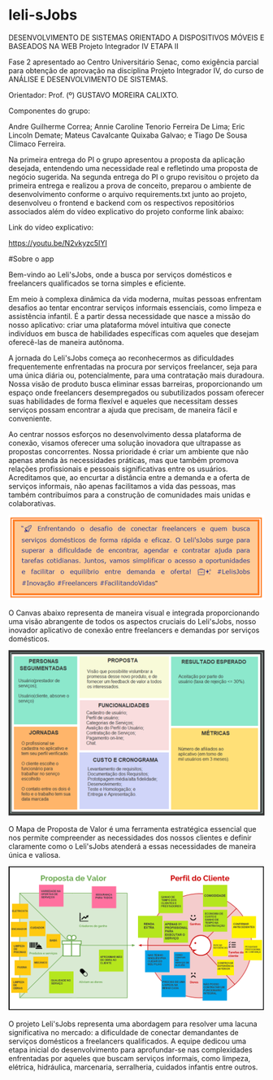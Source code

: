 # leli-sJobs

DESENVOLVIMENTO DE SISTEMAS ORIENTADO A DISPOSITIVOS MÓVEIS E BASEADOS NA WEB
Projeto Integrador IV
ETAPA II

Fase 2 apresentado ao Centro Universitário Senac, como exigência parcial para obtenção de aprovação na disciplina Projeto Integrador IV, do curso de ANÁLISE E DESENVOLVIMENTO DE SISTEMAS.

Orientador: Prof. (º) GUSTAVO MOREIRA CALIXTO.

Componentes do grupo:

Andre Guilherme Correa;
Annie Caroline Tenorio Ferreira De Lima;
Eric Lincoln Demate;
Mateus Cavalcante Quixaba Galvao; e
Tiago De Sousa Climaco Ferreira.

Na primeira entrega do PI o grupo apresentou a proposta da aplicação desejada, entendendo uma necessidade real e refletindo uma proposta de negócio sugerida.
Na segunda entrega do PI o grupo revisitou o projeto da primeira entrega e realizou a prova de conceito, preparou o ambiente de desenvolvimento conforme o arquivo requirements.txt junto ao projeto, desenvolveu o frontend e backend com os respectivos repositórios associados além do vídeo explicativo do projeto conforme link abaixo:

Link do vídeo explicativo:

https://youtu.be/N2vkyzc5IYI

#Sobre o app

Bem-vindo ao Leli'sJobs, onde a busca por serviços domésticos e freelancers qualificados se torna simples e eficiente. 

Em meio à complexa dinâmica da vida moderna, muitas pessoas enfrentam desafios ao tentar encontrar serviços informais essenciais, como limpeza e assistência infantil. É a partir dessa necessidade que nasce a missão do nosso aplicativo: criar uma plataforma móvel intuitiva que conecte indivíduos em busca de habilidades específicas com aqueles que desejam oferecê-las de maneira autônoma.

A jornada do Leli'sJobs começa ao reconhecermos as dificuldades frequentemente enfrentadas na procura por serviços freelancer, seja para uma única diária ou, potencialmente, para uma contratação mais duradoura. Nossa visão de produto busca eliminar essas barreiras, proporcionando um espaço onde freelancers desempregados ou subutilizados possam oferecer suas habilidades de forma flexível e aqueles que necessitam desses serviços possam encontrar a ajuda que precisam, de maneira fácil e conveniente.

Ao centrar nossos esforços no desenvolvimento dessa plataforma de conexão, visamos oferecer uma solução inovadora que ultrapasse as propostas concorrentes. Nossa prioridade é criar um ambiente que não apenas atenda às necessidades práticas, mas que também promova relações profissionais e pessoais significativas entre os usuários. Acreditamos que, ao encurtar a distância entre a demanda e a oferta de serviços informais, não apenas facilitamos a vida das pessoas, mas também contribuímos para a construção de comunidades mais unidas e colaborativas.

![Alt text](<pictures/o app/image-1.png>)

O Canvas abaixo representa de maneira visual e integrada proporcionando uma visão abrangente de todos os aspectos cruciais do Leli'sJobs, nosso inovador aplicativo de conexão entre freelancers e demandas por serviços domésticos. 

![Alt text](<pictures/o app/image.png>)

O Mapa de Proposta de Valor é uma ferramenta estratégica essencial que nos permite compreender as necessidades dos nossos clientes e definir claramente como o Leli'sJobs atenderá a essas necessidades de maneira única e valiosa.

![Alt text](<pictures/o app/image-2.png>)

O projeto Leli'sJobs representa uma abordagem para resolver uma lacuna significativa no mercado: a dificuldade de conectar demandantes de serviços domésticos a freelancers qualificados. A equipe dedicou uma etapa inicial do desenvolvimento para aprofundar-se nas complexidades enfrentadas por aqueles que buscam serviços informais, como limpeza, elétrica, hidráulica, marcenaria, serralheria,  cuidados infantis entre outros.
